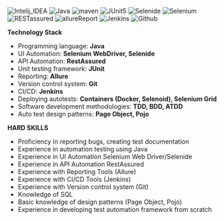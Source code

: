 ![Intelij_IDEA](https://user-images.githubusercontent.com/78253233/159083419-359f8163-48d4-45be-8fab-186c5cb62fa5.png)
![Java](https://user-images.githubusercontent.com/78253233/159083422-2d3889ac-56f8-4b76-ab38-02a165a9d164.png)
![maven](https://user-images.githubusercontent.com/78253233/159083425-f41ff7fc-4892-406c-822b-70f8391807d3.png)
![JUnit5](https://user-images.githubusercontent.com/78253233/159083423-6313feb0-dc77-41b0-a832-eaa11255df3a.png)
![Selenide](https://user-images.githubusercontent.com/78253233/159083427-4f53ab4b-ab0f-43fa-847c-8533c5f9363b.png)
![Selenium](https://user-images.githubusercontent.com/78253233/159083429-498d86d0-15b7-40d3-9fbc-2ba8db01d891.png)
![RESTassured](https://user-images.githubusercontent.com/78253233/159083426-341ae926-ab7d-442d-9f61-52c0ffc82f41.png)
![allureReport](https://user-images.githubusercontent.com/78253233/159085224-84afa541-3ed9-4d1f-adb3-25fdfd47d16e.svg)
![Jenkins](https://user-images.githubusercontent.com/78253233/159085221-b9069213-8e10-4cd3-b7dc-bd74bd3d35f3.svg)
![Github](https://user-images.githubusercontent.com/78253233/159083417-61bd5733-43d2-497f-ac1b-dfa9c9c1c7ad.png)

**Technology Stack**

- Programming language: **Java**
- UI Automation: **Selenium WebDriver, Selenide**
- API Automation: **RestAssured**
- Unit testing framework: **JUnit**
- Reporting: **Allure**
- Version control system: **Git**
- СI/CD: **Jenkins**
- Deploying autotests: **Containers (Docker, Selenoid), Selenium Grid**
- Software development methodologies: **TDD, BDD, ATDD**
- Auto test design patterns: **Page Object, Pojo**

**HARD SKILLS**

- Proficiency in reporting bugs, creating test documentation
- Experience in automation testing using Java
- Experience in UI Automation Selenium Web Driver/Selenide
- Experience in API Automation RestAssured
- Experience with Reporting Tools (Allure)
- Experience with CI/CD Tools (Jenkins)
- Experience with Version control system (Git)
- Knowledge of SQL
- Basic knowledge of design patterns (Page Object, Pojo)
- Experience in developing test automation framework from scratch
